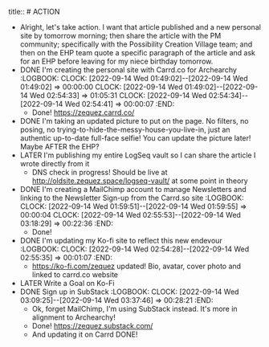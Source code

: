 title:: # ACTION

- Alright, let's take action. I want that article published and a new personal site by tomorrow morning; then share the article with the PM community; specifically with the Possibility Creation Village team; and then on the EHP team quote a specific paragraph of the article and ask for an EHP before leaving for my niece birthday tomorrow.
- DONE I'm creating the personal site with Carrd.co for Archearchy
  :LOGBOOK:
  CLOCK: [2022-09-14 Wed 01:49:02]--[2022-09-14 Wed 01:49:02] =>  00:00:00
  CLOCK: [2022-09-14 Wed 01:49:02]--[2022-09-14 Wed 02:54:33] =>  01:05:31
  CLOCK: [2022-09-14 Wed 02:54:34]--[2022-09-14 Wed 02:54:41] =>  00:00:07
  :END:
	- Done! https://zequez.carrd.co/
- DONE I'm taking an updated picture to put on the page. No filters, no posing, no trying-to-hide-the-messy-house-you-live-in, just an authentic up-to-date full-face selfie! You can update the picture later! Maybe AFTER the EHP?
- LATER I'm publishing my entire LogSeq vault so I can share the article I wrote directly from it
	- DNS check in progress! Should be live at http://oldsite.zequez.space/logseq-vault/ at some point in theory
- DONE I'm creating a MailChimp account to manage Newsletters and linking to the Newsletter Sign-up from the Carrd.so site
  :LOGBOOK:
  CLOCK: [2022-09-14 Wed 01:59:51]--[2022-09-14 Wed 01:59:55] =>  00:00:04
  CLOCK: [2022-09-14 Wed 02:55:53]--[2022-09-14 Wed 03:18:29] =>  00:22:36
  :END:
	- Done!
- DONE I'm updating my Ko-fi site to reflect this new endevour
  :LOGBOOK:
  CLOCK: [2022-09-14 Wed 02:54:28]--[2022-09-14 Wed 02:55:35] =>  00:01:07
  :END:
	- https://ko-fi.com/zequez updated! Bio, avatar, cover photo and linked to carrd.co website
- LATER Write a Goal on Ko-Fi
- DONE Sign up in SubStack
  :LOGBOOK:
  CLOCK: [2022-09-14 Wed 03:09:25]--[2022-09-14 Wed 03:37:46] =>  00:28:21
  :END:
	- Ok, forget MailChimp, I'm using SubStack instead. It's more in alignment to Archearchy!
	- Done! https://zequez.substack.com/
	- And updating it on Carrd DONE!